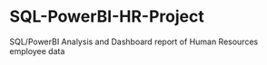 # SQL-PowerBI-HR-Project
SQL/PowerBI Analysis and Dashboard report of Human Resources employee data

